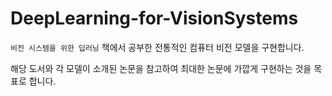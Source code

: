 # DeepLearning-for-VisionSystems

`비전 시스템을 위한 딥러닝` 책에서 공부한 전통적인 컴퓨터 비전 모델을 구현합니다.

해당 도서와 각 모델이 소개된 논문을 참고하여 최대한 논문에 가깝게 구현하는 것을 목표로 합니다.
